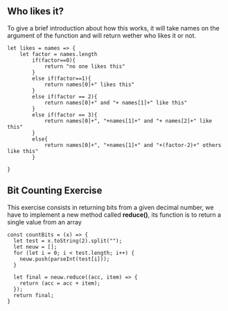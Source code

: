 ## Who likes it?

To give a brief introduction about how this works, it will take names on the argument of the function and will return wether who likes it or not.
```
let likes = names => {
    let factor = names.length
        if(factor==0){
            return "no one likes this"
        }
        else if(factor==1){
            return names[0]+" likes this"
        }
        else if(factor == 2){
            return names[0]+" and "+ names[1]+" like this"
        }
        else if(factor == 3){
            return names[0]+", "+names[1]+" and "+ names[2]+" like this"
        }
        else{
            return names[0]+", "+names[1]+" and "+(factor-2)+" others like this"
        }
    
}
```

## Bit Counting Exercise

This exercise consists in returning bits from a given decimal number, we have to implement a new method called **reduce()**, its function is to return a single value from an array
```
const countBits = (x) => {
  let test = x.toString(2).split("");
  let neuw = [];
  for (let i = 0; i < test.length; i++) {
    neuw.push(parseInt(test[i]));
  }

  let final = neuw.reduce((acc, item) => {
    return (acc = acc + item);
  });
  return final;
}
```


